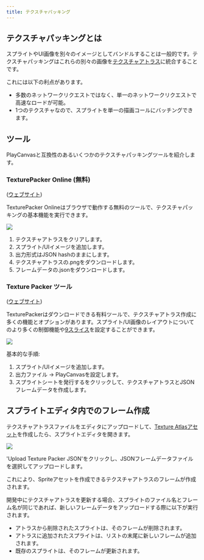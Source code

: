 ```yaml
---
title: テクスチャパッキング
---
```


## テクスチャパッキングとは

スプライトやUI画像を別々のイメージとしてバンドルすることは一般的です。テクスチャパッキングはこれらの別々の画像を[テクスチャアトラス][texture-atlas]に統合することです。

これには以下の利点があります。

- 多数のネットワークリクエストではなく、単一のネットワークリクエストで高速なロードが可能。
- 1つのテクスチャなので、スプライトを単一の描画コールにバッチングできます。

## ツール

PlayCanvasと互換性のあるいくつかのテクスチャパッキングツールを紹介します。

### TexturePacker Online (無料)

([ウェブサイト][texture-packer-online])

TexturePacker Onlineはブラウザで動作する無料のツールで、テクスチャパッキングの基本機能を実行できます。

![](/img/user-manual/2D/texture-packer/texture-packer-online-steps.png)

1. テクスチャアトラスをクリアします。
2. スプライト/UIイメージを追加します。
3. 出力形式はJSON hashのままにします。
4. テクスチャアトラスの.pngをダウンロードします。
5. フレームデータの.jsonをダウンロードします。

### Texture Packer ツール

([ウェブサイト][texture-packer-tool])

TexturePackerはダウンロードできる有料ツールで、テクスチャアトラス作成に多くの機能とオプションがあります。スプライト/UI画像のレイアウトについてのより多くの制御機能や[9スライス][9-slicing]を設定することができます。

![](/img/user-manual/2D/texture-packer/texture-packer-tool-steps.png)

基本的な手順:

1. スプライト/UIイメージを追加します。
2. 出力ファイル -> PlayCanvasを設定します。
3. スプライトシートを発行するをクリックして、テクスチャアトラスとJSONフレームデータを作成します。

## スプライトエディタ内でのフレーム作成

テクスチャアトラスファイルをエディタにアップロードして、[Texture Atlasアセット][texture-atlas]を作成したら、スプライトエディタを開きます。

![](/img/user-manual/2D/texture-packer/playcanvas-sprite-editor.png)

'Upload Texture Packer JSON'をクリックし、JSONフレームデータファイルを選択してアップロードします。

これにより、Spriteアセットを作成できるテクスチャアトラスのフレームが作成されます。

開発中にテクスチャアトラスを更新する場合、スプライトのファイル名とフレーム名が同じであれば、新しいフレームデータをアップロードする際に以下が実行されます。

- アトラスから削除されたスプライトは、そのフレームが削除されます。
- アトラスに追加されたスプライトは、リストの末尾に新しいフレームが追加されます。
- 既存のスプライトは、そのフレームが更新されます。

[texture-atlas]: /user-manual/assets/types/texture-atlas/
[texture-packer-online]: https://www.codeandweb.com/tp-online
[texture-packer-tool]: https://www.codeandweb.com/texturepacker
[9-slicing]: /user-manual/2D/slicing/
